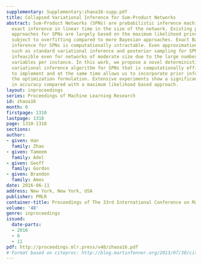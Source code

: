 ```yaml
---
supplementary: Supplementary:zhaoa16-supp.pdf
title: Collapsed Variational Inference for Sum-Product Networks
abstract: Sum-Product Networks (SPNs) are probabilistic inference machines that admit
  exact inference in linear time in the size of the network. Existing parameter learning
  approaches for SPNs are largely based on the maximum likelihood principle and are
  subject to overfitting compared to more Bayesian approaches. Exact Bayesian posterior
  inference for SPNs is computationally intractable. Even approximation techniques
  such as standard variational inference and posterior sampling for SPNs are computationally
  infeasible even for networks of moderate size due to the large number of local latent
  variables per instance. In this work, we propose a novel deterministic collapsed
  variational inference algorithm for SPNs that is computationally efficient, easy
  to implement and at the same time allows us to incorporate prior information into
  the optimization formulation. Extensive experiments show a significant improvement
  in accuracy compared with a maximum likelihood based approach.
layout: inproceedings
series: Proceedings of Machine Learning Research
id: zhaoa16
month: 0
firstpage: 1310
lastpage: 1318
page: 1310-1318
sections: 
author:
- given: Han
  family: Zhao
- given: Tameem
  family: Adel
- given: Geoff
  family: Gordon
- given: Brandon
  family: Amos
date: 2016-06-11
address: New York, New York, USA
publisher: PMLR
container-title: Proceedings of The 33rd International Conference on Machine Learning
volume: '48'
genre: inproceedings
issued:
  date-parts:
  - 2016
  - 6
  - 11
pdf: http://proceedings.mlr.press/v48/zhaoa16.pdf
# Format based on citeproc: http://blog.martinfenner.org/2013/07/30/citeproc-yaml-for-bibliographies/
---
```

